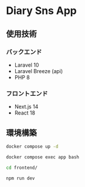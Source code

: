 # Diary Sns App

## 使用技術
### バックエンド
- Laravel 10
- Laravel Breeze (api)
- PHP 8

### フロントエンド
- Next.js 14
- React 18


## 環境構築
```bash
docker compose up -d

docker compose exec app bash

cd frontend/

npm run dev
```
